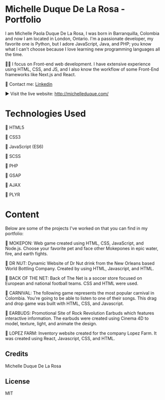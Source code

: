 # Michelle Duque De La Rosa - Portfolio

I am Michelle Paola Duque De La Rosa, I was born in Barranquilla, Colombia and now I am located in London, Ontario. I'm a passionate developer, my favorite one is Python, but I adore JavaScript, Java, and PHP; you know what I can't choose because I love learning new programming languages all the time.

👩‍💻 I focus on Front-end web development. I have extensive experience using HTML, CSS, and JS, and I also know the workflow of some Front-End frameworks like Next.js and React.

📧 Contact me: [Linkedin](https://www.linkedin.com/in/michelle-duque-de-la-rosa-95ab0481/?locale=en_US)

▶️ Visit the live website: http://michelleduque.com/


# Technologies Used

🔵 HTML5

🔵 CSS3

🔵 JavaScript (ES6)

🔵 SCSS

🔵 PHP

🔵 GSAP

🔵 AJAX

🔵 PLYR

# Content

Below are some of the projects I've worked on that you can find in my portfolio:

🔵 MOKEPON: Web game created using HTML, CSS, JavaScript, and Node.js. Choose your favorite pet and face other Mokepones in epic water, fire, and earth fights.

🔵 DR NUT: Dynamic Website of Dr Nut drink from the New Orleans based World Bottling Company. Created by using HTML, Javascript, and HTML.

🔵 BACK OF THE NET: Back of The Net is a soccer store focused on European and national football teams. CSS and HTML were used.

🔵 CARNIVAL: The following game represents the most popular carnival in Colombia. You're going to be able to listen to one of their songs. This drag and drop game was built with HTML, CSS, and Javascript.

🔵 EARBUDS: Promotional Site of Rock Revolution Earbuds which features interactive information. The earbuds were created using Cinema 4D to model, texture, light, and animate the design.

🔵 LOPEZ FARM: Inventory website created for the company Lopez Farm. It was created using React, Javascript, CSS, and HTML.



## Credits

Michelle Duque De La Rosa

## License

MIT
